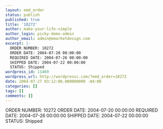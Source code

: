 ```yaml
---
layout: emd_order
status: publish
published: true
title: '10272'
author: make-your-life-simple
author_login: picky-demo-admin
author_email: admin@emarketdesign.com
excerpt: |-
  ORDER NUMBER: 10272
  ORDER DATE: 2004-07-20 00:00:00
  REQUIRED DATE: 2004-07-26 00:00:00
  SHIPPED DATE: 2004-07-22 00:00:00
  STATUS: Shipped
wordpress_id: 11469
wordpress_url: http://wordpressc.com/?emd_order=10272
date: 2004-07-27 03:12:00.000000000 -04:00
categories: []
tags: []
comments: []
---
```

ORDER NUMBER: 10272
ORDER DATE: 2004-07-20 00:00:00
REQUIRED DATE: 2004-07-26 00:00:00
SHIPPED DATE: 2004-07-22 00:00:00
STATUS: Shipped
